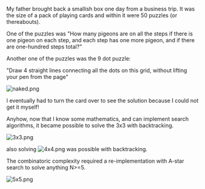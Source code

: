 My father brought back a smallish box one day from a business trip. It was the size of a pack of playing cards and within it were 50 puzzles (or thereabouts).

One of the puzzles was "How many pigeons are on all the steps if there is one pigeon on each step, and each step has one more pigeon, and if there are one-hundred steps total?"

Another one of the puzzles was the 9 dot puzzle:

"Draw 4 straight lines connecting all the dots on this grid, without lifting your pen from the page"

![naked.png](naked)

I eventually had to turn the card over to see the solution because I could not get it myself!

Anyhow, now that I know some mathematics, and can implement search algorithms, it became possible to solve the 3x3 with backtracking.

![3x3.png](3x3)

also solving ![4x4.png](4x4) was possible with backtracking.

The combinatoric complexity required a re-implementation with A-star search to solve anything N>=5.

![5x5.png](5x5)
